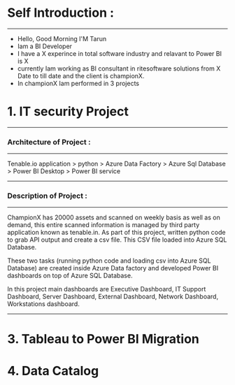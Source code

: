 # Self Introduction :
--------
- Hello, Good Morning I'M Tarun
- Iam a BI Developer
- I have a X experince in total software industry and relavant to Power BI is X
- currently Iam working as BI consultant in ritesoftware solutions from X Date to till date and the client is championX.
- In championX Iam performed in 3 projects
 # 1. IT security Project
------
   ### Architecture of Project :
---

Tenable.io application > python > Azure Data Factory > Azure Sql Database > Power BI Desktop > Power BI service

---
### Description of Project :
---
ChampionX has 20000 assets and scanned on weekly basis as well as on demand, this entire scanned information is managed by third party application known as tenable.in. As part of this project, written python code to grab API output and create a csv file. This CSV file loaded into Azure SQL Database.

These two tasks (running python code and loading csv into Azure SQL Database) are created inside Azure Data factory and developed Power BI dashboards on top of Azure SQL Database.

In this project main dashboards are Executive Dashboard, IT Support Dashboard, Server Dashboard, External Dashboard, Network Dashboard, Workstations dashboard.

----

 # 3. Tableau to Power BI Migration
 # 4. Data Catalog

   
  
  
